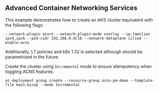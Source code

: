## Advanced Container Networking Services

This example demonstrates how to create an AKS cluster equivalent with the following flags:

`--network-plugin azure --network-plugin-mode overlay --ip-families ipv4,ipv6 --pod-cidr 192.168.0.0/16 --network-dataplane cilium --enable-acns`

Additionally, L7 policies and k8s 1.32 is selected although should be parametrized in the future.

Create the cluster using `Incremental` mode to ensure idempotency when toggling ACNS features.

```
az deployment group create --resource-group acns-pm-demo --template-file main.bicep --mode Incremental
```
